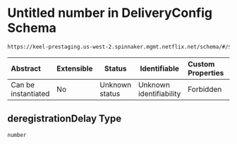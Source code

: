 # Untitled number in DeliveryConfig Schema

```txt
https://keel-prestaging.us-west-2.spinnaker.mgmt.netflix.net/schema/#/$defs/TargetGroupAttributes/properties/deregistrationDelay
```




| Abstract            | Extensible | Status         | Identifiable            | Custom Properties | Additional Properties | Access Restrictions | Defined In                                                    |
| :------------------ | ---------- | -------------- | ----------------------- | :---------------- | --------------------- | ------------------- | ------------------------------------------------------------- |
| Can be instantiated | No         | Unknown status | Unknown identifiability | Forbidden         | Allowed               | none                | [keel.schema.json\*](keel.schema.json "open original schema") |

## deregistrationDelay Type

`number`
